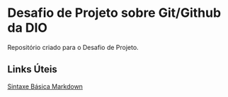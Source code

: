 # Desafio de Projeto sobre Git/Github da DIO
Repositório criado para o Desafio de Projeto.

## Links Úteis
[Sintaxe Básica Markdown](https://markdownguide.org/basic-syntax/)
